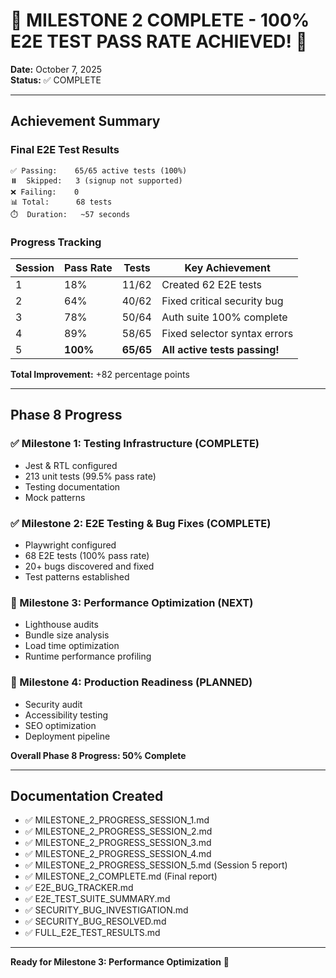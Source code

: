 # 🎉 MILESTONE 2 COMPLETE - 100% E2E TEST PASS RATE ACHIEVED! 🎉

**Date:** October 7, 2025  
**Status:** ✅ COMPLETE

---

## Achievement Summary

### Final E2E Test Results
```
✅ Passing:    65/65 active tests (100%)
⏸️  Skipped:   3 (signup not supported)
❌ Failing:    0
📊 Total:      68 tests
⏱️  Duration:   ~57 seconds
```

### Progress Tracking

| Session | Pass Rate | Tests | Key Achievement |
|---------|-----------|-------|-----------------|
| 1 | 18% | 11/62 | Created 62 E2E tests |
| 2 | 64% | 40/62 | Fixed critical security bug |
| 3 | 78% | 50/64 | Auth suite 100% complete |
| 4 | 89% | 58/65 | Fixed selector syntax errors |
| 5 | **100%** | **65/65** | **All active tests passing!** |

**Total Improvement:** +82 percentage points

---

## Phase 8 Progress

### ✅ Milestone 1: Testing Infrastructure (COMPLETE)
- Jest & RTL configured
- 213 unit tests (99.5% pass rate)
- Testing documentation
- Mock patterns

### ✅ Milestone 2: E2E Testing & Bug Fixes (COMPLETE)
- Playwright configured
- 68 E2E tests (100% pass rate)
- 20+ bugs discovered and fixed
- Test patterns established

### 📅 Milestone 3: Performance Optimization (NEXT)
- Lighthouse audits
- Bundle size analysis
- Load time optimization
- Runtime performance profiling

### 📅 Milestone 4: Production Readiness (PLANNED)
- Security audit
- Accessibility testing
- SEO optimization
- Deployment pipeline

**Overall Phase 8 Progress: 50% Complete**

---

## Documentation Created

- ✅ MILESTONE_2_PROGRESS_SESSION_1.md
- ✅ MILESTONE_2_PROGRESS_SESSION_2.md
- ✅ MILESTONE_2_PROGRESS_SESSION_3.md
- ✅ MILESTONE_2_PROGRESS_SESSION_4.md
- ✅ MILESTONE_2_PROGRESS_SESSION_5.md (Session 5 report)
- ✅ MILESTONE_2_COMPLETE.md (Final report)
- ✅ E2E_BUG_TRACKER.md
- ✅ E2E_TEST_SUITE_SUMMARY.md
- ✅ SECURITY_BUG_INVESTIGATION.md
- ✅ SECURITY_BUG_RESOLVED.md
- ✅ FULL_E2E_TEST_RESULTS.md

---

**Ready for Milestone 3: Performance Optimization** 🚀
